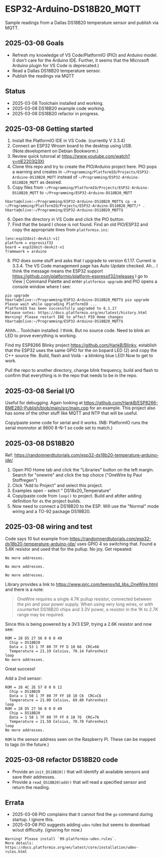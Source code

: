 # ESP32-Arduino-DS18B20_MQTT

Sample readings from a Dallas DS18B20 temperature sensor and publish via MQTT.

## 2025-03-08 Goals

* Refresh my knowledge of VS Code/PlatformIO (PIO) and Arduino model. (I don't care for the Arduino IDE. Further, it seems that the Microsoft Arduino plugin for VS Code is deprecated.)
* Read a Dallas DS18B20 temperature sensor.
* Publish the readings via MQTT

## Status

* 2025-03-08 Toolchain installed and working.
* 2025-03-08 DS18B20 example code working.
* 2025-03-08 DS18B20 refactor in progress.

## 2025-03-08 Getting started

1. Install the PlatformIO IDE in VS Code. (currently V 3.3.4)
1. Connect an ESP32 Wroom board to the desktop using USB. (Note:development on Debian Bookworm.)
1. Review quick tutoroal at <https://www.youtube.com/watch?v=nlE2203Q3XI>
1. Clone this repo and try to create the PIO/Arduino project here. PIO pops a warning and creates in `~/Programming/PlatformIO/Projects/ESP32-Arduino-DS18B20_MQTT` instead of `~/Programming/ESP32-Arduino-DS18B20_MQTT` as desired.
1. Copy files from `~/Programming/PlatformIO/Projects/ESP32-Arduino-DS18B20_MQTT` to `~/Programming/ESP32-Arduino-DS18B20_MQTT`

```text
hbarta@olive:~/Programming/ESP32-Arduino-DS18B20_MQTT$ cp -a ~/Programming/PlatformIO/Projects/ESP32-Arduino-DS18B20_MQTT/* .
hbarta@olive:~/Programming/ESP32-Arduino-DS18B20_MQTT$ 
```

6. Open the directory in VS Code and click the PIO button.
1. Find that the board I chose is not found. Find an old PIO/ESP32 and copy the appropriate lines from `platformio.ini`:

```text
[env:esp32doit-devkit-v1]
platform = espressif32
board = esp32doit-devkit-v1
framework = arduino
```

8. PIO does some stuff and asks that I upgrade to version 6.1.17. Current is 3.3.4. The VS Code management page has Auto Update checked. Ah... I think the message means the ESP32 support <https://github.com/platformio/platform-espressif32/releases> I go to View | Command Palette and enter `platformio upgrade` and PIO opens a console window where I see:

```text
pio upgrade
hbarta@olive:~/Programming/ESP32-Arduino-DS18B20_MQTT$ pio upgrade
Please wait while upgrading PlatformIO ...
PlatformIO has been successfully upgraded to 6.1.17
Release notes: https://docs.platformio.org/en/latest/history.html
Warning! Please restart IDE to affect PIO Home changes
hbarta@olive:~/Programming/ESP32-Arduino-DS18B20_MQTT$ 
```

Ahhh... Toolchain installed. I think. But no source code. Need to blink an LED to prove everything is working.

Find my ESP8266 Blinky project <https://github.com/HankB/Blinky>, establish that the ESP32 uses the same GPIO for the on bopard LED (2) and copy the C++ source file. Build, flash and Voilà - a blinking blue LED! Now to get to work.

Pull the repo to another directory, change blink frequency, build and flash to confirm that everything is in the repo that needs to be in the repo.

## 2025-03-08 Serial I/O

Useful for debugging. Again looking at <https://github.com/HankB/ESP8266-BME280-Publish/blob/main/src/main.cpp> for an example. This project also has some of the other stuff like MQTT and NTP that will be useful.

Copy/paste some code for serial and it works. (NB: PlatformIO runs the serial monnotor at 9600 8-N-1 so code set to match.)

## 2025-03-08 DS18B20

Ref: <https://randomnerdtutorials.com/esp32-ds18b20-temperature-arduino-ide/>

1. Open PIO Home tab and click the "Libraries" button on the left margin. Search for "onewire" and click the top choice ("OneWire by Paul Stoffregen")
1. Click "Add to Project" and select this project.
1. Examples open - select " DS18x20_Temperature"
1. Copy/paste code from `loop()` to project. Build and afdter adding definition for `ds` the project builds. 
1. Now need to connect a DS18B20 to the ESP. Will use the "Normal" mode wiring and a TO-92 package DS18B20.

## 2025-03-08 wiring and test

Code says 10 but example from <https://randomnerdtutorials.com/esp32-ds18b20-temperature-arduino-ide/> uses GPIO 4 so switching that. Found a 5.6K resistor and used that for the pullup. No joy. Get repeated:

```text
No more addresses.

No more addresses.

No more addresses.
```

Library provides a link to <https://www.pjrc.com/teensy/td_libs_OneWire.html> and there is a note:


> OneWire requires a single 4.7K pullup resistor, connected between the pin and your power supply. When using very long wires, or with counterfeit DS18B20 chips and 3.3V power, a resistor in the 1K to 2.7K range may be required. 

Since this is being powered by a 3V3 ESP, trying a 2.6K resistor and now see:

```text
ROM = 28 D5 27 56 0 0 0 49
  Chip = DS18B20
  Data = 1 53 1 7F 80 7F FF D 10 66  CRC=66
  Temperature = 21.19 Celsius, 70.14 Fahrenheit
loop
No more addresses.
```

Great success!

Add a 2nd sensor:

```text
ROM = 28 4C 2E 57 0 0 0 12
  Chip = DS18B20
  Data = 1 50 1 7F 80 7F FF 10 10 C6  CRC=C6
  Temperature = 21.00 Celsius, 69.80 Fahrenheit
loop
ROM = 28 D5 27 56 0 0 0 49
  Chip = DS18B20
  Data = 1 58 1 7F 80 7F FF 8 10 76  CRC=76
  Temperature = 21.50 Celsius, 70.70 Fahrenheit
loop
No more addresses.
```

`ROM` is the sensor address seen on the Raspberry Pi. These can be mapped to tags (in the future.)

## 2025-03-08 refactor DS18B20 code

* Provide an `init_DS18B20()` that will identify all available sensors and save their addresses.
* Provide a `read_DS18B20(addr)` that will read a specified sensor and return the reading.


## Errata

* 2025-03-08 PIO complains that it cannot find the `go` command during startup. I ignore this.
* 2025-03-08 PIO suggests adding `udev` rules but seems to download w/out difficulty. (ignoring for now.)

```text
Warning! Please install `99-platformio-udev.rules`. 
More details: https://docs.platformio.org/en/latest/core/installation/udev-rules.html
```
